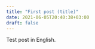 ```yaml
---
title: "First post (title)"
date: 2021-06-05T20:40:38+03:00
draft: false
---
```


Test post in English.
